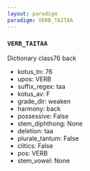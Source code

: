 ```yaml
---
layout: paradigm
paradigm: VERB_TAITAA
---
```

### ` VERB_TAITAA `

Dictionary class76 back
* kotus_tn: 76
* upos: VERB
* suffix_regex: taa
* kotus_av: F
* grade_dir: weaken
* harmony: back
* possessive: False
* stem_diphthong: None
* deletion: taa
* plurale_tantum: False
* clitics: False
* pos: VERB
* stem_vowel: None
